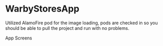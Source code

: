 # WarbyStoresApp

Utilized AlamoFire pod for the image loading, pods are checked in so you should be able to pull the project and run with no problems.

App Screens

